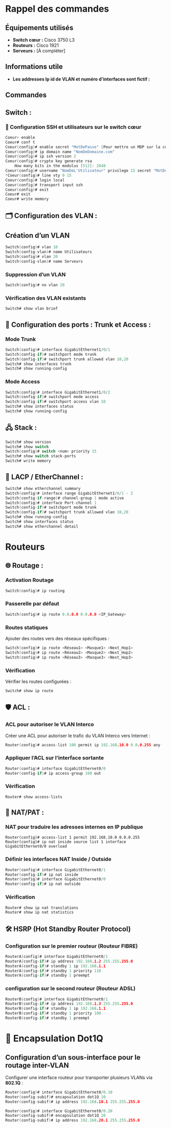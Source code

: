 # Rappel des commandes 
## Équipements utilisés

- **Switch cœur :** Cisco 3750 L3
- **Routeurs :** Cisco 1921 
- **Serveurs :** [À compléter]  
## Informations utile
- **Les addresses Ip id de VLAN et numéro d'interfaces sont fictif  :** 

## Commandes
## Switch :
### 🔐 Configuration SSH et utilisateurs sur le switch cœur

```h
Coeur> enable
Coeur# conf t
Coeur(config)# enable secret "MotDePasse" [Pour mettre un MDP sur la commande enable]
Coeur(config)# ip domain name "NomDeDomaine.com"
Coeur(config)# ip ssh version 2 
Coeur(config)# crypto key generate rsa
	How many bits in the modulus [512]: 2048
Coeur(config)# username "NomDeL'Utilisateur" privilege 15 secret "MotDePasse" 
*Coeur(config)# line vty 0 15 
Coeur(config)# login local
Coeur(config)# transport input ssh 
Coeur(config)# exit
Coeur# exit
Coeur# write memory
```

## 🗂️ Configuration des VLAN :

## Création d’un VLAN
```h
Switch(config)# vlan 10
Switch(config-vlan)# name Utilisateurs
Switch(config)# vlan 20
Switch(config-vlan)# name Serveurs
```

### Suppression d’un VLAN 
```h
Switch(config)# no vlan 20
```
### Vérification des VLAN existants
```h
Switch# show vlan brief
```

## 🚦 Configuration des ports : Trunk et Access :

### Mode Trunk
```h
Switch(config)# interface GigabitEthernet1/0/1
Switch(config-if)# switchport mode trunk
Switch(config-if)# switchport trunk allowed vlan 10,20
Switch# show interfaces trunk
Switch# show running-config
```
### Mode Access
```h
Switch(config)# interface GigabitEthernet1/0/2
Switch(config-if)# switchport mode access
Switch(config-if)# switchport access vlan 10
Switch# show interfaces status
Switch# show running-config

```
## 🖧 Stack :
```h
Switch# show version              
Switch# show switch               
Switch(config)# switch <num> priority 15   
Switch# show switch stack-ports   
Switch# write memory                        
```
## 🔗 LACP / EtherChannel :
```h
Switch# show etherchannel summary             
Switch(config)# interface range GigabitEthernet1/0/1 - 2  
Switch(config-if-range)# channel-group 1 mode active       
Switch(config)# interface Port-channel 1       
Switch(config-if)# switchport mode trunk       
Switch(config-if)# switchport trunk allowed vlan 10,20  
Switch# show running-config                   
Switch# show interfaces status                
Switch# show etherchannel detail              
```

# Routeurs
## 🌐 Routage :
### Activation Routage 
```h
Switch(config)# ip routing
```
### Passerelle par défaut 


```h
Switch(config)# ip route 0.0.0.0 0.0.0.0 <IP_Gateway>
```
### Routes statiques
Ajouter des routes vers des réseaux spécifiques :  
```h
Switch(config)# ip route <Réseau1> <Masque1> <Next_Hop1>
Switch(config)# ip route <Réseau2> <Masque2> <Next_Hop2>
Switch(config)# ip route <Réseau3> <Masque3> <Next_Hop3>
```
### Vérification
Vérifier les routes configurées :  
```h
Switch# show ip route
```
## 🛡️ ACL :

### ACL pour autoriser le VLAN Interco
Créer une ACL pour autoriser le trafic du VLAN Interco vers Internet :  
```h
Router(config)# access-list 100 permit ip 192.168.10.0 0.0.0.255 any
```
### Appliquer l’ACL sur l’interface sortante
```h
Router(config)# interface GigabitEthernet0/0
Router(config-if)# ip access-group 100 out
```
### Vérification
```
Router# show access-lists
```
## 🔀 NAT/PAT :
### NAT pour traduire les adresses internes en IP publique
```
Router(config)# access-list 1 permit 192.168.10.0 0.0.0.255
Router(config)# ip nat inside source list 1 interface GigabitEthernet0/0 overload
```
### Définir les interfaces NAT Inside / Outside
```h
Router(config)# interface GigabitEthernet0/1
Router(config-if)# ip nat inside
Router(config)# interface GigabitEthernet0/0
Router(config-if)# ip nat outside
```
### Vérification
```h
Router# show ip nat translations
Router# show ip nat statistics
```

## 🛠️ HSRP (Hot Standby Router Protocol)

### Configuration sur le premier routeur (Routeur FIBRE)

```h
RouterA(config)# interface GigabitEthernet0/1
RouterA(config-if)# ip address 192.168.1.2 255.255.255.0
RouterA(config-if)# standby 1 ip 192.168.1.1
RouterA(config-if)# standby 1 priority 110
RouterA(config-if)# standby 1 preempt
```

### configuration sur le second routeur (Routeur ADSL)
```h
RouterB(config)# interface GigabitEthernet0/1
RouterB(config-if)# ip address 192.168.1.3 255.255.255.0
RouterB(config-if)# standby 1 ip 192.168.1.1
RouterB(config-if)# standby 1 priority 100
RouterB(config-if)# standby 1 preempt
```

# 🧩 Encapsulation Dot1Q

## Configuration d’un sous-interface pour le routage inter-VLAN
Configurer une interface routeur pour transporter plusieurs VLANs via **802.1Q** :  

```h
Router(config)# interface GigabitEthernet0/0.10
Router(config-subif)# encapsulation dot1Q 10
Router(config-subif)# ip address 192.168.10.1 255.255.255.0

Router(config)# interface GigabitEthernet0/0.20
Router(config-subif)# encapsulation dot1Q 20
Router(config-subif)# ip address 192.168.20.1 255.255.255.0
